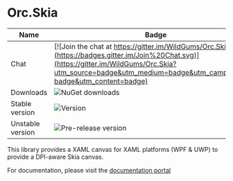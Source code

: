 Orc.Skia
========

Name|Badge
---|---
Chat|[![Join the chat at https://gitter.im/WildGums/Orc.Skia](https://badges.gitter.im/Join%20Chat.svg)](https://gitter.im/WildGums/Orc.Skia?utm_source=badge&utm_medium=badge&utm_campaign=pr-badge&utm_content=badge)
Downloads|![NuGet downloads](https://img.shields.io/nuget/dt/orc.skia.svg)
Stable version|![Version](https://img.shields.io/nuget/v/orc.skia.svg)
Unstable version|![Pre-release version](https://img.shields.io/nuget/vpre/orc.skia.svg)

This library provides a XAML canvas for XAML platforms (WPF & UWP) to provide a DPI-aware Skia canvas.

For documentation, please visit the [documentation portal](http://opensource.wildgums.com)
